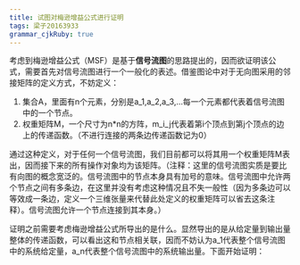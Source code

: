 ```yaml
---
title: 试图对梅逊增益公式进行证明
tags: 梁子20163933
grammar_cjkRuby: true
---
```


考虑到梅逊增益公式（MSF）是基于**信号流图**的思路提出的，因而欲证明该公式，需要首先对信号流图进行一个一般化的表述。借鉴图论中对于无向图采用的邻接矩阵的定义方式，不妨定义：
1. 集合A，里面有n个元素，分别是a_1,a_2,a_3,...每一个元素都代表着信号流图中的一个节点。
2. 权重矩阵M，一个尺寸为n\*n的方阵，m_i_j代表着第i个顶点到第j个顶点的边上的传递函数。（不进行连接的两条边传递函数记为0）

通过这种定义，对于任何一个信号流图，我们目前都可以将其用一个权重矩阵M表出，因而接下来的所有操作对象均为该矩阵。（注释：这里的信号流图实质是要比有向图的概念宽泛的。信号流图中的节点本身具有加号的意味。信号流图中允许两个节点之间有多条边，在这里并没有考虑这种情况且不失一般性（因为多条边可以等效成一条边，定义一个三维张量来代替此处定义的权重矩阵可以省去这条注释）。信号流图允许一个节点连接到其本身。）

证明之前需要考虑梅逊增益公式所导出的是什么。显然导出的是从给定量到输出量整体的传递函数，可以看出这和节点相关联，因而不妨认为a_1代表整个信号流图中的系统给定量，a_n代表整个信号流图中的系统输出量。下面开始证明：



